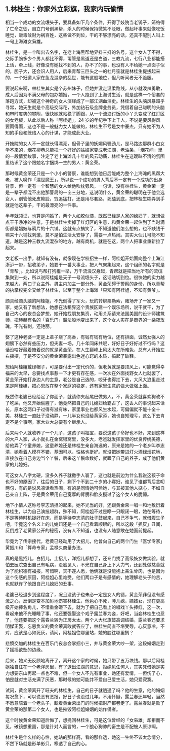 ## 1.林桂生：你家外立彩旗，我家内玩偷情
相当一个成功的女流氓头子，要具备如下几个条件，开得了妓院当老鸨子，笼络得了亡命之徒，自立门号创黑帮，杀人的时候保持微笑不眨眼，做起坏事来就像吃饭睡觉，贩毒敛财为祸百姓，这些做不到位，干的不够漂亮的话，还真不配别人叫上一句上海滩女枭雄。


林桂生，是一个叫出去名字，在老上海黑帮地界抖三抖的名号，这个女人了不得，交际手腕多少个男人都比不得，甭管是黑道还是白道，三教九流，七行八业都能搭上话，牵上线，好像没有她找不到的人，办不了的事，也没有人不给她一点面子似的，胆子大，还会识人用人，后来青帮三巨头之一的杜月笙就是林桂生提拔起来的，一个妇道人家在鱼龙混杂的乱世，能有这般地位，但凡听闻者无不跪服。


要说起来啊，林桂生其实是个苏州妹子，但她并没走温柔路线，从小就泼辣勇敢，成人后因为不满父母的包办婚姻，一个人跑到了上海讨生活，就是这样一个俗套的落跑方式，却被这个神奇的女人演绎成了一部江湖血泪史。林桂生的头脑风暴超乎寻常，她天生就是个高级交际花，外加钻石级金牌业务员，凭借着自己聪明的头脑和审时度势的攀附，很快她就站稳了脚跟，从一个流浪讨饭的小丫头变成了红灯区的女老板，从此以后人称「阿桂姐」，24 岁的年纪手下上千人，不说是要风得风要雨得雨，这也不是一般魅力女人能做的，林桂生不亏是女中豪杰，只有她不为人知的手段和笼络人心的计谋，才能成此大业。


开妓院的女人不一定就长得漂亮，但骨子里的妩媚风骚劲儿，是马路边那群小白女学不来的，烟花柳巷总能把一个好好的姑娘家变成老江湖，老油条，「烟花间」里的一段情爱故事，注定了老上海滩几十年的风云动荡，林桂生在这暧昧不清的氛围里结识了这个跟她名字捆绑一生的男人：黄金荣。


那时候黄金荣还只是一个小小的警察，谁能想到他日后能成为整个上海滩的黑帮大老，被人唤作「混世魔王」，所以说一个成功的男人背后不一定有一个成功的出身背景，但一定有一个智慧的女人给他吹枕旁风，一句话，没有林桂生，黄金荣一定是一辈子都混不出他那警局的一亩三分地，这说明什么，黄金荣的聪明在于他会选女人，别管他死皮赖脸，穷追猛打，还是用尽套路，死磕到底，把林桂生糊弄到手就是他这辈子，干的最漂亮的一件事。


半年就领证，也算是闪婚了，两个人如胶似漆，既然已经是人家的媳妇了，就想做点干干净净的生意，于是林桂生卖掉了红灯区的生意，和黄金荣一起住到了当时满街都是娼妓与鸦片的十六铺。这就有点搞笑了，不知道他们怎么想的，也不缺钱干嘛来十六铺找刺激，莫不是怕生活太安静了，需要一点热闹。其实大伙儿可能不知道，越是这种三教九流混杂的地方，越有商机，就是在这，两个人把事业重新拉了起来。


女老板一出手，就知有没有，就像现在学校招生一样，阿桂姐开始面向整个上海江浙沪一带，招收弟子，她要干一番大事业，把人气聚集起来，这个组织的名字就是「青帮」。比如说丐帮打狗棍一举，万千流浪汉身起，青帮就是把当地所有的流氓集聚到一处，所以说阿桂姐是天子一号流氓头子，这话贴切到位。很快她的实力越来越大，两口子女主外，男主内加主一部分外，黄金荣碍于警察的身份，所以青帮的执掌权完全交给了林桂生，以至于整个上海滩「只知有阿桂姐，不知有黄爷」。


颇具经商头脑的阿桂姐，不光倒得了军火，玩的转绑票勒索，赌场开了一家又一家，她又有了新想法，她想在法租界这个贵族区建一个娱乐场所，说干就干，为了自己内心的夜总会梦想，她开始找朋友集资，动用关系请来法国美国的设计师建筑师，把赫赫有名的「百乐门」魔法般地变出来了，这个女人实在是商界的一朵夜玫瑰，不光有刺，还艳丽。


娶了这种老婆一定是上辈子烧了高香，有钱有钱有地位，还有排面，诚然女强人的翅膀下必然有些压力，但夫妻一场，几十年同床共眠，好好日子好好过不行吗？这话没啥好藏着掖着说的就是黄金荣，在人生巅峰上风太大在所难免，总有人开始左右摇摆，于是不安分的黄金荣暴露出色迷心窍的本质，搞起了破鞋。


想给阿桂姐戴绿帽子，可是要付出一定代价的，但老黄就是要顶风上，可能觉得幸福来的太早，总要找点事惹一下才更有存在感，一次次在外面找野女人也就罢了，黄金荣开始打身边人的主意，老公是自己选的，咬牙也得扛下去，大风大浪里走过来是阿桂姐，把心思放在整个家庭的稳定，还有家里生意的做大做强上面。


既然你老婆已经给足了你面子，就请你夹起尾巴做男人，不，黄金荣就喜欢狗改不了吃屎，他又开始偷腥了，他竟然把自己的儿媳妇给霸占了，这丢人的事说起来话长，原本这两口子过得有滋有味，家里事业也都风生水起，可偏偏就不能十全十美，林桂生一直肚子没动静，一儿半女也没给黄家添，她也自知理亏，这么下去肯定不是个事啊，家大业大总要有个继承人。


后来两个人就收养了一个儿子，这孩子叫福宝，要说这孩子命好也不好，来到这样的大户人家，从小就扎在金窝银窝里，没多大，老爸就发挥家里的优良传统美德，给他弄了个童养媳，这童养媳还是林桂生亲自海选的，原来是她的一个老乡叫李志清，她看着人模样不错，基因可以，性格也挺好。就没把她带进灯火酒绿烟花地，直接放在自己身边当个丫鬟，后来这丫鬟命数好，就跟了自己的养子，成了他们黄家的儿媳妇。


可这女人八字太硬，没多久养子就撒手人寰了，这也就是前边为什么我说这孩子命也不好的原因了，往后的日子，剩下个不到二十岁的小寡妇，谁见了谁都背后念叨两句，有的是说风凉话看热闹，有的是同情她可怜她，与其被其他人掂心，不如自己亲自上阵，于是黄金荣用自己宽厚的臂膀和脸皮揽过了这个女人的脆弱。


地下小情人这称号李志清担的起来，她不光当的好，还跟黄金荣一唱一和地敷衍着林桂生，以为自己演技超群，殊不知，阿桂姐不过是睁一只眼闭一眼，她在等待，不是等待时机捉奸在床，而是等待李志清的肚子鼓起来，自己不争气，就借腹生子吧，毕竟这个名义上的儿媳妇还是一个自己看着顺眼的，所以这段「扒灰」丑闻，反倒成了老黄家公开的秘密，没有人不知道，也没有人随意敢在她面前提起。


毕竟为了传宗接代，老黄已经动用了大招儿，他曾向自己的两个门生「医学专家」黄振川和「算命专家」孟禄久商量办法。


真的是黑招儿，白招儿，土招儿，洋招儿都想了，还专门找了高级妓女做实验，就怕去医院查出自己有毛病，没脸见人，不光在自己身上下大力气，还到处做慈善就为了能积德有福报，可惜啊，天不遂人愿，他俩就是没能抱上亲生骨肉，也是因为这个伤感的原因，阿桂姐心里难受，他们两口子是有感情的，她理解老头子的苦，也就默许了他跟自己儿媳妇的丑事。


老婆已经退步到这程度了，况且没孩子也未必一定是女人的错，黄金荣非但没有感激之心，反倒是变本加厉地伤害林桂生，他色心不死，睡儿媳，嫖妓女，现在更高级开始捧名角儿，不惜重金砸下去，就为了把自己看上的唱戏丫头捧红，这一次，看起来他不光睡睡了事，他还要强娶这个戏子露兰春为妾，好吧，当妾林桂生也忍了，他还要把这个露春兰转为正房太太。两个人大张旗鼓高调结婚，露兰春还要求明媒正娶，忘恩负义的黄金荣真敢就答应了，林桂生简直不堪受辱，心灰意冷，不对，应该是心如死灰，请问，阿桂姐往哪里站，她的脸往哪里搁？


悲愤交加的林桂生在百乐门夜总会掌掴小三，并与黄金荣大吵一架，这段婚姻走到了摇摇欲坠的边缘。


后来，她义无反顾地离开了，离开这个家的时候，她只带了五万块钱。那以后阿桂姐独自住在一个老洋房里，有了退出江湖的意思，拒绝见任何人，其实凭借她是实力想要东山再起一点也不难，但一个女人不光有事业，她还有爱情，一但伤了心，怕是就对生活充满了厌恶，那时候的她可能并不爱自己爱生活，她只爱寂寞。


试问，黄金荣离开了旺夫的林桂生，自己的日子就逍遥了吗？他的生意，他的婚姻每况愈下，可以说恶有恶报，好日子也没过几年。不用怀疑，露兰春还年轻，当然不愿意陪着一个老头子，趁着黄金荣出门的时候把财产都卷走了。露兰春就是败了黄金荣的那第二个女人，也是摧毁阿桂姐婚姻的始作俑者。


这个时候黄金荣知道后悔了，想挽回林桂生，可是这位曾经的「女枭雄」却拒而不见，破镜想重圆，那是针对人而言的，一个狼心狗肺的畜生是不配被人原谅啊。


林桂生是什么样的心性，她站的那样高，看的那样透，她这一生终不该太念情分，不然下场就是形单影只，寒透了自己的心。

